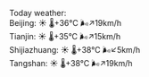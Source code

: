 Today weather:  
Beijing: ☀️   🌡️+36°C 🌬️↗19km/h  
Tianjin: ☀️   🌡️+35°C 🌬️↗15km/h  
Shijiazhuang: ☀️   🌡️+38°C 🌬️↙5km/h  
Tangshan: ☀️   🌡️+38°C 🌬️↗19km/h  
